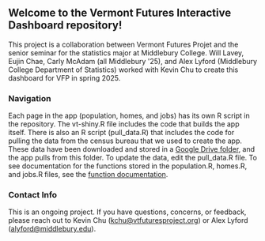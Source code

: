 ## Welcome to the Vermont Futures Interactive Dashboard repository!
This project is a collaboration between Vermont Futures Projet and the senior seminar for the statistics major
at Middlebury College. Will Lavey, Eujin Chae, Carly McAdam (all Middlebury '25), and Alex Lyford (Middlebury College Department of Statistics) 
worked with Kevin Chu to create this dashboard for VFP in spring 2025.

### Navigation
Each page in the app (population, homes, and jobs) has its own R script in the repository. The vt-shiny.R file includes the code that builds the app itself. There is also an R script (pull_data.R) that includes the code for pulling the data from the census bureau that we used to create the app. These data have been downloaded and stored in a [Google Drive folder](https://drive.google.com/drive/folders/1IlANNyHgUhrQPuZXcgKt00Kl1vo3G3mF), and the app pulls from this folder. To update the data, edit the pull_data.R file. To see documentation for the functions stored in the population.R, homes.R, and jobs.R files, see the [function documentation](link). 

### Contact Info
This is an ongoing project. If you have questions, concerns, or feedback, please reach out to Kevin Chu (kchu@vtfuturesproject.org) or Alex Lyford (alyford@middlebury.edu).
